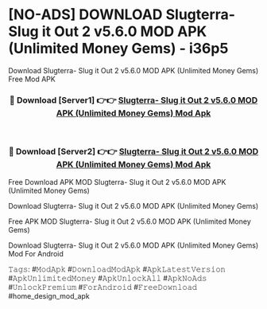 # [NO-ADS] DOWNLOAD Slugterra- Slug it Out 2 v5.6.0 MOD APK (Unlimited Money Gems) - i36p5
Download Slugterra- Slug it Out 2 v5.6.0 MOD APK (Unlimited Money Gems) Free Mod APK

<div align="center">
<h3>🔴 Download [Server1] 👉👉 <a href="https://apk-comot.site?title=Slugterra-_Slug_it_Out_2_v5.6.0_MOD_APK_(Unlimited_Money_Gems)">Slugterra- Slug it Out 2 v5.6.0 MOD APK (Unlimited Money Gems) Mod Apk</a></h3><br>

<h3>🔴 Download [Server2] 👉👉 <a href="https://apk-comot.site?title=Slugterra-_Slug_it_Out_2_v5.6.0_MOD_APK_(Unlimited_Money_Gems)">Slugterra- Slug it Out 2 v5.6.0 MOD APK (Unlimited Money Gems) Mod Apk</a></h3>
</div>


Free Download APK MOD Slugterra- Slug it Out 2 v5.6.0 MOD APK (Unlimited Money Gems)

Download Slugterra- Slug it Out 2 v5.6.0 MOD APK (Unlimited Money Gems) 

Free APK MOD Slugterra- Slug it Out 2 v5.6.0 MOD APK (Unlimited Money Gems) 

Download Slugterra- Slug it Out 2 v5.6.0 MOD APK (Unlimited Money Gems) Mod For Android

𝚃𝚊𝚐𝚜: #𝙼𝚘𝚍𝙰𝚙𝚔 #𝙳𝚘𝚠𝚗𝚕𝚘𝚊𝚍𝙼𝚘𝚍𝙰𝚙𝚔 #𝙰𝚙𝚔𝙻𝚊𝚝𝚎𝚜𝚝𝚅𝚎𝚛𝚜𝚒𝚘𝚗 #𝙰𝚙𝚔𝚄𝚗𝚕𝚒𝚖𝚒𝚝𝚎𝚍𝙼𝚘𝚗𝚎𝚢 #𝙰𝚙𝚔𝚄𝚗𝚕𝚘𝚌𝚔𝙰𝚕𝚕 #𝙰𝚙𝚔𝙽𝚘𝙰𝚍𝚜 #𝚄𝚗𝚕𝚘𝚌𝚔𝙿𝚛𝚎𝚖𝚒𝚞𝚖 #𝙵𝚘𝚛𝙰𝚗𝚍𝚛𝚘𝚒𝚍 #𝙵𝚛𝚎𝚎𝙳𝚘𝚠𝚗𝚕𝚘𝚊𝚍 #home_design_mod_apk